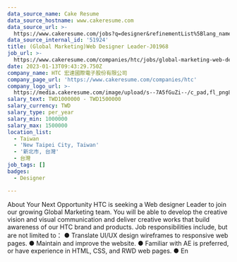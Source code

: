```yaml
---
data_source_name: Cake Resume
data_source_hostname: www.cakeresume.com
data_source_url: >-
  https://www.cakeresume.com/jobs?q=designer&refinementList%5Blang_name%5D%5B0%5D=English&refinementList%5Bsalary_type%5D=per_year
data_source_internal_id: '51924'
title: (Global Marketing)Web Designer Leader-J01968
job_url: >-
  https://www.cakeresume.com/companies/htc/jobs/global-marketing-web-designer-leader-j01968
date: 2023-01-13T09:43:29.750Z
company_name: HTC 宏達國際電子股份有限公司
company_page_url: 'https://www.cakeresume.com/companies/htc'
company_logo_url: >-
  https://media.cakeresume.com/image/upload/s--7A5fGuZi--/c_pad,fl_png8,h_200,w_200/v1653018937/yogdqowu49ejouq8izp6.png
salary_text: TWD1000000 - TWD1500000
salary_currency: TWD
salary_type: per_year
salary_min: 1000000
salary_max: 1500000
location_list:
  - Taiwan
  - 'New Taipei City, Taiwan'
  - '新北市, 台灣'
  - 台灣
job_tags: []
badges:
  - Designer

---
```


About Your Next Opportunity HTC is seeking a Web designer Leader to join our growing Global Marketing team. You will be able to develop the creative vision and visual communication and deliver creative works that build awareness of our HTC brand and products. Job responsibilities include, but are not limited to： ● Translate UI/UX design wireframes to responsive web pages. ● Maintain and improve the website. ● Familiar with AE is preferred, or have experience in HTML, CSS, and RWD web pages. ● En